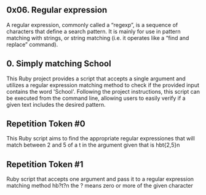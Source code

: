 ## 0x06. Regular expression
A regular expression, commonly called a “regexp”, is a sequence of characters that define a search pattern.  It is mainly for use in pattern matching with strings, or string matching (i.e. it operates like a “find and replace” command). 

## 0. Simply matching School
This Ruby project provides a script that accepts a single argument and utilizes a regular expression matching method to check if the provided input contains the word 'School'. Following the project instructions, this script can be executed from the command line, allowing users to easily verify if a given text includes the desired pattern.

## Repetition Token #0
This Ruby script aims to find the appropriate regular expressiones that will match between 2 and 5 of a t in the argument given that is hbt{2,5}n

## Repetition Token #1
Ruby script that accepts one argument and pass it to a regular expression matching method hb?t?n the ? means zero or more of the given character
